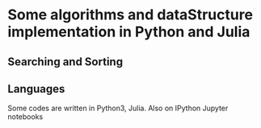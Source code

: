 # Some algorithms and dataStructure implementation in Python and Julia

## Searching and Sorting

## Languages
Some codes are written in Python3, Julia. Also on IPython Jupyter notebooks
